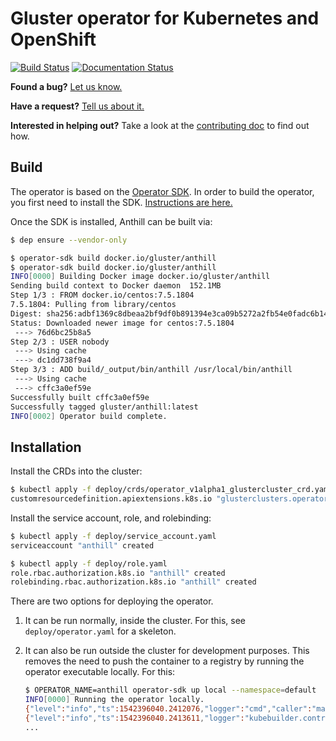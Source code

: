 # Gluster operator for Kubernetes and OpenShift

[![Build Status](https://travis-ci.org/gluster/anthill.svg?branch=master)](https://travis-ci.org/gluster/anthill)
[![Documentation Status](https://readthedocs.org/projects/gluster-anthill/badge/?version=latest)](http://gluster-anthill.readthedocs.io/)
<!-- Badges: TravisCI, CentOS CI, Coveralls, GoDoc, GoReport, ReadTheDocs -->

**Found a bug?** [Let us know.](https://github.com/gluster/operator/issues/new?template=bug_report.md)

**Have a request?** [Tell us about it.](https://github.com/gluster/operator/issues/new?template=feature_request.md)

**Interested in helping out?** Take a look at the [contributing
doc](CONTRIBUTING.md) to find out how.

## Build

The operator is based on the [Operator
SDK](https://github.com/operator-framework/operator-sdk). In order to build the
operator, you first need to install the SDK. [Instructions are
here.](https://github.com/operator-framework/operator-sdk#quick-start)

Once the SDK is installed, Anthill can be built via:

```bash
$ dep ensure --vendor-only

$ operator-sdk build docker.io/gluster/anthill
$ operator-sdk build docker.io/gluster/anthill
INFO[0000] Building Docker image docker.io/gluster/anthill
Sending build context to Docker daemon  152.1MB
Step 1/3 : FROM docker.io/centos:7.5.1804
7.5.1804: Pulling from library/centos
Digest: sha256:adbf1369c8dbeaa2bf9df0b891394e3ca09b5272a2fb54e0fadc6b14dd93fcad
Status: Downloaded newer image for centos:7.5.1804
 ---> 76d6bc25b8a5
Step 2/3 : USER nobody
 ---> Using cache
 ---> dc1dd738f9a4
Step 3/3 : ADD build/_output/bin/anthill /usr/local/bin/anthill
 ---> Using cache
 ---> cffc3a0ef59e
Successfully built cffc3a0ef59e
Successfully tagged gluster/anthill:latest
INFO[0002] Operator build complete.
```

## Installation

Install the CRDs into the cluster:

```bash
$ kubectl apply -f deploy/crds/operator_v1alpha1_glustercluster_crd.yaml
customresourcedefinition.apiextensions.k8s.io "glusterclusters.operator.gluster.org" created
```

Install the service account, role, and rolebinding:

```bash
$ kubectl apply -f deploy/service_account.yaml
serviceaccount "anthill" created

$ kubectl apply -f deploy/role.yaml
role.rbac.authorization.k8s.io "anthill" created
rolebinding.rbac.authorization.k8s.io "anthill" created
```

There are two options for deploying the operator.

1. It can be run normally, inside the cluster. For this, see
   `deploy/operator.yaml` for a skeleton.
1. It can also be run outside the cluster for development purposes. This
   removes the need to push the container to a registry by running the operator
   executable locally. For this:

   ```bash
   $ OPERATOR_NAME=anthill operator-sdk up local --namespace=default
   INFO[0000] Running the operator locally.
   {"level":"info","ts":1542396040.2412076,"logger":"cmd","caller":"manager/main.go:57","msg":"Registering Components."}
   {"level":"info","ts":1542396040.2413611,"logger":"kubebuilder.controller","caller":"controller/controller.go:120","msg":"Starting EventSource","Controller":"glustercluster-controller","Source":"kind source: /, Kind="}
   ...
   ```
